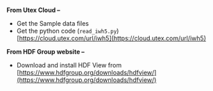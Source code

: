 **From Utex Cloud –**  
- Get the Sample data files  
- Get the python code (`read_iwh5.py`)  
  [https://cloud.utex.com/url/iwh5](https://cloud.utex.com/url/iwh5)


**From HDF Group website –**  
- Download and install HDF View from  
  [https://www.hdfgroup.org/downloads/hdfview/](https://www.hdfgroup.org/downloads/hdfview/)